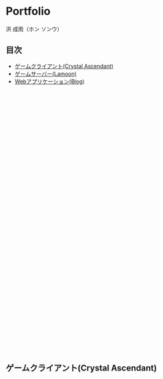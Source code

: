 # Portfolio
洪 成雨（ホン ソンウ）

## 目次
<ul>
  <li><a href="#crystal_ascendant">ゲームクライアント(Crystal Ascendant)</a></li>
  <li><a href="#lamoom">ゲームサーバー(Lamoon)</a></li>
  <li><a href="#blog">Webアプリケーション(Blog)</a></li>
</ul>

<br>
<br>
<br>
<br>
<br>
<br>
<br>
<br>
<br>
<br>
<br>
<br>
<br>
<br>
<br>
<br>
<br>
<br>
<br>
<br>
<br>
<br>
<br>
<br>
<br>
<br>
<br>
<br>
<br>
<br>
<br>
<br>
<br>
<br>
<br>
<br>
<br>
<br>
<br>
<br>

## <p id="crystal_ascendant">ゲームクライアント(Crystal Ascendant)</p>
